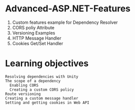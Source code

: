 # Advanced-ASP.NET-Features
  1. Custom features example for Dependency Resolver
  2. CORS poliy Attribute
  3. Versioning Examples
  4. HTTP Message Handler
  2. Cookies Get/Set Handler

# Learning objectives
  	Resolving dependencies with Unity
    The scope of a dependency
 	  Enabling CORS
 	  Creating a custom CORS policy
  	Route versioning
  	Creating a custom message handler
  	Setting and getting cookies in Web API
